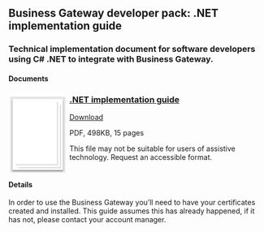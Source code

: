 ## Business Gateway developer pack: .NET implementation guide

### Technical implementation document for software developers using C# .NET to integrate with Business Gateway.

#### Documents
<h3><img style="float: left; margin: 0px 5px 0px 0px" src="../../images/file.png"> <a href="../../pdfs/integrate/business-gateway-architecture-overview.pdf">.NET implementation guide</a></h3>
<a download="business-gateway-.net-implementation-guide.pdf" href="../../pdfs/integrate/business-gateway-.net-implementation-guide.pdf">Download</a>

PDF, 498KB, 15 pages

This file may not be suitable for users of assistive technology. Request an accessible format.
<br />
<br />

#### Details
In order to use the Business Gateway you’ll need to have your certificates created and installed. This guide assumes this has already happened, if it has not, please contact your account manager.